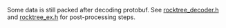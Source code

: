 Some data is still packed after decoding protobuf. See [rocktree_decoder.h](../client/rocktree_decoder.h) and [rocktree_ex.h](../client/rocktree_ex.h) for post-processing steps.
